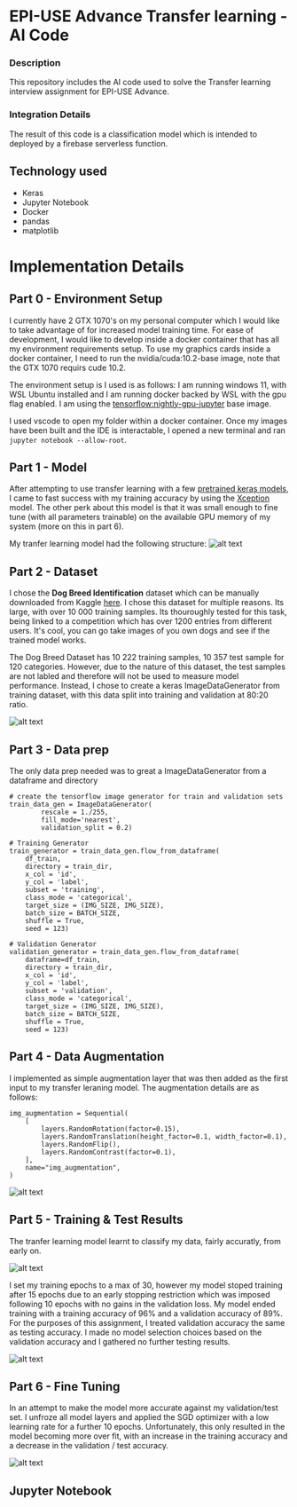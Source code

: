 # EPI-USE Advance Transfer learning - AI Code

### Description
This repository includes the AI code used to solve the Transfer learning interview assignment for EPI-USE Advance. 

### Integration Details
The result of this code is a classification model which is intended to deployed by a firebase serverless function.

## Technology used
* Keras
* Jupyter Notebook 
* Docker
* pandas
* matplotlib

# Implementation Details
## Part 0 - Environment Setup
I currently have 2 GTX 1070's on my personal computer which I would like to take advantage of for increased model training time. For ease of development, I would like to develop inside a docker container that has all my environment requirements setup. To use my graphics cards inside a docker container, I need to run the nvidia/cuda:10.2-base image, note that the GTX 1070 requirs cude 10.2.

The environment setup is I used is as follows: I am running windows 11, with WSL Ubuntu installed and I am running docker backed by WSL with the gpu flag enabled. I am using the [tensorflow:nightly-gpu-jupyter](https://hub.docker.com/layers/tensorflow/tensorflow/nightly-gpu-jupyter/images/sha256-1a28ddb075916cdc1e5660b4b27782e08a0da34cf8dc3652fc9fbf1519dc9f5b?context=explore) base image.

I used vscode to open my folder within a docker container. Once my images have been built and the IDE is interactable, I opened a new terminal and ran ```jupyter notebook --allow-root```.

## Part 1 - Model
After attempting to use transfer learning with a few [pretrained keras models](https://keras.io/api/applications/), I came to fast success with my training accuracy by using the [Xception](https://arxiv.org/abs/1610.02357) model. The other perk about this model is that it was small enough to fine tune (with all parameters trainable) on the available GPU memory of my system (more on this in part 6). 

My tranfer learning model had the following structure:
![alt text](https://github.com/MrDaubinet/epiuse-interview-machine-learning/blob/master/Images/model_summary.png?raw=true)

## Part 2 - Dataset
I chose the **Dog Breed Identification** dataset which can be manually downloaded from Kaggle [here](https://www.kaggle.com/c/dog-breed-identification/data). I chose this dataset for multiple reasons. Its large, with over 10 000 training samples. Its thouroughly tested for this task, being linked to a competition which has over 1200 entries from different users. It's cool, you can go take images of you own dogs and see if the trained model works. 

The Dog Breed Dataset has 10 222 training samples, 10 357 test sample for 120 categories. However, due to the nature of this dataset, the test samples are not labled and therefore will not be used to measure model performance. Instead, I chose to create a keras ImageDataGenerator from training dataset, with this data split into training and validation at 80:20 ratio. 

![alt text](https://github.com/MrDaubinet/epiuse-interview-machine-learning/blob/master/Images/training_data.png?raw=true)

## Part 3 - Data prep

The only data prep needed was to great a ImageDataGenerator from a dataframe and directory 
```
# create the tensorflow image generator for train and validation sets
train_data_gen = ImageDataGenerator(
        rescale = 1./255, 
        fill_mode='nearest', 
        validation_split = 0.2)

# Training Generator
train_generator = train_data_gen.flow_from_dataframe(
    df_train, 
    directory = train_dir, 
    x_col = 'id', 
    y_col = 'label', 
    subset = 'training',
    class_mode = 'categorical', 
    target_size = (IMG_SIZE, IMG_SIZE),
    batch_size = BATCH_SIZE, 
    shuffle = True, 
    seed = 123)

# Validation Generator
validation_generator = train_data_gen.flow_from_dataframe(
    dataframe=df_train, 
    directory = train_dir, 
    x_col = 'id', 
    y_col = 'label',
    subset = 'validation', 
    class_mode = 'categorical', 
    target_size = (IMG_SIZE, IMG_SIZE), 
    batch_size = BATCH_SIZE, 
    shuffle = True, 
    seed = 123)
```

## Part 4 - Data Augmentation
I implemented as simple augmentation layer that was then added as the first input to my transfer leraning model. The augmentation details are as follows:

```
img_augmentation = Sequential(
    [
        layers.RandomRotation(factor=0.15),
        layers.RandomTranslation(height_factor=0.1, width_factor=0.1),
        layers.RandomFlip(),
        layers.RandomContrast(factor=0.1),
    ],
    name="img_augmentation",
)
```

![alt text](https://github.com/MrDaubinet/epiuse-interview-machine-learning/blob/master/Images/augmentation_data.png?raw=true)

## Part 5 - Training & Test Results
The tranfer learning model learnt to classify my data, fairly accuratly, from early on. 

![alt text](https://github.com/MrDaubinet/epiuse-interview-machine-learning/blob/master/Images/training_epochs.png?raw=true)

I set my training epochs to a max of 30, however my model stoped training after 15 epochs due to an early stopping restriction which was imposed following 10 epochs with no gains in the validation loss. My model ended training with a training accuracy of 96% and a validation accuracy of 89%. For the purposes of this assignment, I treated validation accuracy the same as testing accuracy. I made no model selection choices based on the validation accuracy and I gathered no further testing results.

![alt text](https://github.com/MrDaubinet/epiuse-interview-machine-learning/blob/master/Images/model_accuracy.png?raw=true)

## Part 6 - Fine Tuning
In an attempt to make the model more accurate against my validation/test set. I unfroze all model layers and applied the SGD optimizer with a low learning rate for a further 10 epochs. Unfortunately, this only resulted in the model becoming more over fit, with an increase in the training accuracy and a decrease in the validation / test accuracy.

![alt text](https://github.com/MrDaubinet/epiuse-interview-machine-learning/blob/master/Images/fine_tuning.png?raw=true)

## Jupyter Notebook
